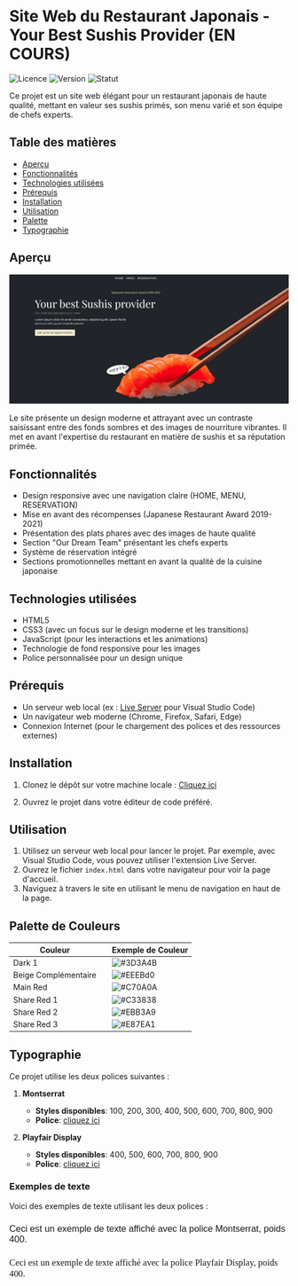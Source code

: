 
# Site Web du Restaurant Japonais - Your Best Sushis Provider (EN COURS)

![Licence](https://img.shields.io/badge/licence-MIT-blue.svg)
![Version](https://img.shields.io/badge/version-1.0.0-green.svg)
![Statut](https://img.shields.io/badge/statut-en%20production-brightgreen.svg)

Ce projet est un site web élégant pour un restaurant japonais de haute qualité, mettant en valeur ses sushis primés, son menu varié et son équipe de chefs experts.

## Table des matières

- [Aperçu](#aperçu)
- [Fonctionnalités](#fonctionnalités)
- [Technologies utilisées](#technologies-utilisées)
- [Prérequis](#prérequis)
- [Installation](#installation)
- [Utilisation](#utilisation)
- [Palette](#palette-de-couleurs)
- [Typographie](#typographie)

## Aperçu

<img src="./documents/entete.jpg" alt="Aperçu de la page d'accueil du restaurant japonais" width="600">

Le site présente un design moderne et attrayant avec un contraste saisissant entre des fonds sombres et des images de nourriture vibrantes. Il met en avant l'expertise du restaurant en matière de sushis et sa réputation primée.

## Fonctionnalités

- Design responsive avec une navigation claire (HOME, MENU, RESERVATION)
- Mise en avant des récompenses (Japanese Restaurant Award 2019-2021)
- Présentation des plats phares avec des images de haute qualité
- Section "Our Dream Team" présentant les chefs experts
- Système de réservation intégré
- Sections promotionnelles mettant en avant la qualité de la cuisine japonaise



## Technologies utilisées

- HTML5
- CSS3 (avec un focus sur le design moderne et les transitions)
- JavaScript (pour les interactions et les animations)
- Technologie de fond responsive pour les images
- Police personnalisée pour un design unique

## Prérequis

- Un serveur web local (ex : [Live Server](https://marketplace.visualstudio.com/items?itemName=ritwickdey.LiveServer) pour Visual Studio Code)
- Un navigateur web moderne (Chrome, Firefox, Safari, Edge)
- Connexion Internet (pour le chargement des polices et des ressources externes)

## Installation

1. Clonez le dépôt sur votre machine locale : [Cliquez ici](https://github.com/pascalinecte91/Japanese-Restaurant.git)

2. Ouvrez le projet dans votre éditeur de code préféré.

## Utilisation

1. Utilisez un serveur web local pour lancer le projet. Par exemple, avec Visual Studio Code, vous pouvez utiliser l'extension Live Server.
2. Ouvrez le fichier `index.html` dans votre navigateur pour voir la page d'accueil.
3. Naviguez à travers le site en utilisant le menu de navigation en haut de la page.


## Palette de Couleurs

| Couleur                |  | Exemple de Couleur |
|-----------------------|------------------|---------------------|
| Dark 1                |          | ![#3D3A4B](https://img.shields.io/badge/-%233D3A4B-3D3A4B) |
| Beige Complémentaire  |        | ![#EEEBd0](https://img.shields.io/badge/-%23EEEBd0-EEEBd0) |
| Main Red              |          | ![#C70A0A](https://img.shields.io/badge/-%23C70A0A-C70A0A) |
| Share Red 1           |          | ![#C33838](https://img.shields.io/badge/-%23C33838-C33838) |
| Share Red 2           |         | ![#EBB3A9](https://img.shields.io/badge/-%23EBB3A9-EBB3A9) |
| Share Red 3           |         | ![#E87EA1](https://img.shields.io/badge/-%23E87EA1-E87EA1) |

## Typographie

Ce projet utilise les deux polices suivantes :

1. **Montserrat**
   - **Styles disponibles**: 100, 200, 300, 400, 500, 600, 700, 800, 900
   - **Police**: [cliquez ici](https://fonts.google.com/specimen/Montserrat)

2. **Playfair Display**
   - **Styles disponibles**: 400, 500, 600, 700, 800, 900
   - **Police**: [cliquez ici](https://fonts.google.com/specimen/Playfair+Display)



### Exemples de texte

Voici des exemples de texte utilisant les deux polices :

### <p style="font-family: 'Montserrat', sans-serif; font-weight: 400;">Ceci est un exemple de texte affiché avec la police Montserrat, poids 400.</p>

### <p style="font-family: 'Playfair Display', serif; font-weight: 400;">Ceci est un exemple de texte affiché avec la police Playfair Display, poids 400.</p>